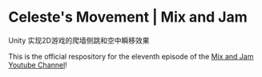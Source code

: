 # Celeste's Movement | Mix and Jam

Unity 实现2D游戏的爬墙侧跳和空中瞬移效果

This is the official respository for the eleventh episode of the [Mix and Jam Youtube Channel](https://www.youtube.com/c/MixAndJam)!
